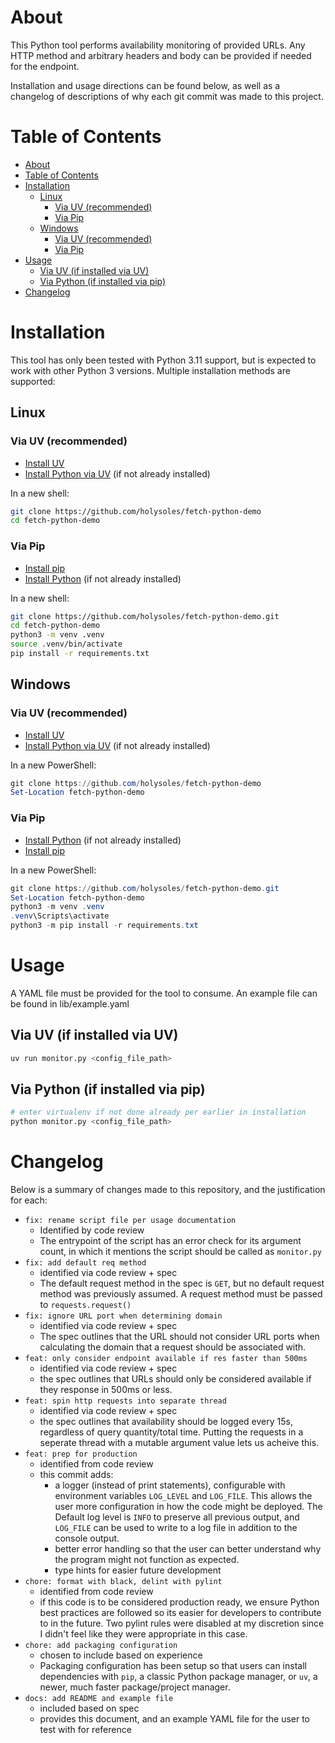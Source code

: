 # About
This Python tool performs availability monitoring of provided URLs. Any HTTP method and arbitrary headers and body can be provided if needed for the endpoint.

Installation and usage directions can be found below, as well as a changelog of descriptions of why each git commit was made to this project.

# Table of Contents
- [About](#about)
- [Table of Contents](#table-of-contents)
- [Installation](#installation)
  - [Linux](#linux)
    - [Via UV (recommended)](#via-uv-recommended)
    - [Via Pip](#via-pip)
  - [Windows](#windows)
    - [Via UV (recommended)](#via-uv-recommended-1)
    - [Via Pip](#via-pip-1)
- [Usage](#usage)
  - [Via UV (if installed via UV)](#via-uv-if-installed-via-uv)
  - [Via Python (if installed via pip)](#via-python-if-installed-via-pip)
- [Changelog](#changelog)


# Installation
This tool has only been tested with Python 3.11 support, but is expected to work with other Python 3 versions. Multiple installation methods are supported:

## Linux

### Via UV (recommended)
- [Install UV](https://docs.astral.sh/uv/getting-started/installation/)
- [Install Python via UV](https://docs.astral.sh/uv/guides/install-python/) (if not already installed)

In a new shell:

```bash
git clone https://github.com/holysoles/fetch-python-demo
cd fetch-python-demo
```

### Via Pip
- [Install pip](https://pip.pypa.io/en/stable/installation/)
- [Install Python](https://www.python.org/downloads/) (if not already installed)

In a new shell:

```bash
git clone https://github.com/holysoles/fetch-python-demo.git
cd fetch-python-demo
python3 -m venv .venv
source .venv/bin/activate
pip install -r requirements.txt
```

## Windows

### Via UV (recommended)

- [Install UV](https://docs.astral.sh/uv/getting-started/installation/)
- [Install Python via UV](https://docs.astral.sh/uv/guides/install-python/) (if not already installed)

In a new PowerShell:

```powershell
git clone https://github.com/holysoles/fetch-python-demo
Set-Location fetch-python-demo
```

### Via Pip

- [Install Python](https://www.python.org/downloads/) (if not already installed)
- [Install pip](https://pip.pypa.io/en/stable/installation/)

In a new PowerShell:

```powershell
git clone https://github.com/holysoles/fetch-python-demo.git
Set-Location fetch-python-demo
python3 -m venv .venv
.venv\Scripts\activate
python3 -m pip install -r requirements.txt
```

# Usage

A YAML file must be provided for the tool to consume. An example file can be found in lib/example.yaml

## Via UV (if installed via UV)

```bash
uv run monitor.py <config_file_path>
```

## Via Python (if installed via pip)
```bash
# enter virtualenv if not done already per earlier in installation
python monitor.py <config_file_path>
```

# Changelog
Below is a summary of changes made to this repository, and the justification for each:

- `fix: rename script file per usage documentation`
  - Identified by code review
  - The entrypoint of the script has an error check for its argument count, in which it mentions the script should be called as `monitor.py`
- `fix: add default req method`
  - identified via code review + spec
  - The default request method in the spec is `GET`, but no default request method was previously assumed. A request method must be passed to `requests.request()`
- `fix: ignore URL port when determining domain`
  - identified via code review + spec
  - The spec outlines that the URL should not consider URL ports when calculating the domain that a request should be associated with.
- `feat: only consider endpoint available if res faster than 500ms`
  - identified via code review + spec
  - the spec outlines that URLs should only be considered available if they response in 500ms or less.
- `feat: spin http requests into separate thread`
  - identified via code review + spec
  - the spec outlines that availability should be logged every 15s, regardless of query quantity/total time. Putting the requests in a seperate thread with a mutable argument value lets us acheive this.
- `feat: prep for production`
  - identified from code review
  - this commit adds:
     - a logger (instead of print statements), configurable with environment variables `LOG_LEVEL` and `LOG_FILE`. This allows the user more configuration in how the code might be deployed. The Default log level is `INFO` to preserve all previous output, and `LOG_FILE` can be used to write to a log file in addition to the console output.
     - better error handling so that the user can better understand why the program might not function as expected.
     - type hints for easier future development
 - `chore: format with black, delint with pylint`
   - identified from code review
   - if this code is to be considered production ready, we ensure Python best practices are followed so its easier for developers to contribute to in the future. Two pylint rules were disabled at my discretion since I didn't feel like they were appropriate in this case.
 - `chore: add packaging configuration`
   - chosen to include based on experience
   - Packaging configuration has been setup so that users can install dependencies with `pip`, a classic Python package manager, or `uv`, a newer, much faster package/project manager.
 - `docs: add README and example file`
   - included based on spec
   - provides this document, and an example YAML file for the user to test with for reference